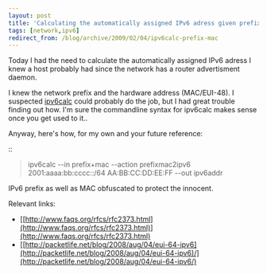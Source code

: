 ```yaml
---
layout: post
title: 'Calculating the automatically assigned IPv6 adress given prefix and MAC'
tags: [network,ipv6]
redirect_from: /blog/archive/2009/02/04/ipv6calc-prefix-mac
---
```


Today I had the need to calculate the automatically assigned IPv6 adress
I knew a host probably had since the network has a router advertisment
daemon.

I knew the network prefix and the hardware address (MAC/EUI-48). I
suspected [ipv6calc](http://www.deepspace6.net/projects/ipv6calc.html)
could probably do the job, but I had great trouble finding out how. I'm
sure the commandline syntax for ipv6calc makes sense once you get used
to it..

Anyway, here's how, for my own and your future reference:

::

> ipv6calc --in prefix+mac --action prefixmac2ipv6
> 2001:aaaa:bb:cccc::/64 AA:BB:CC:DD:EE:FF --out ipv6addr

IPv6 prefix as well as MAC obfuscated to protect the innocent.

Relevant links:

-   [[http://www.faqs.org/rfcs/rfc2373.html](http://www.faqs.org/rfcs/rfc2373.html)](http://www.faqs.org/rfcs/rfc2373.html)
-   [[http://packetlife.net/blog/2008/aug/04/eui-64-ipv6](http://packetlife.net/blog/2008/aug/04/eui-64-ipv6)/](http://packetlife.net/blog/2008/aug/04/eui-64-ipv6/)



